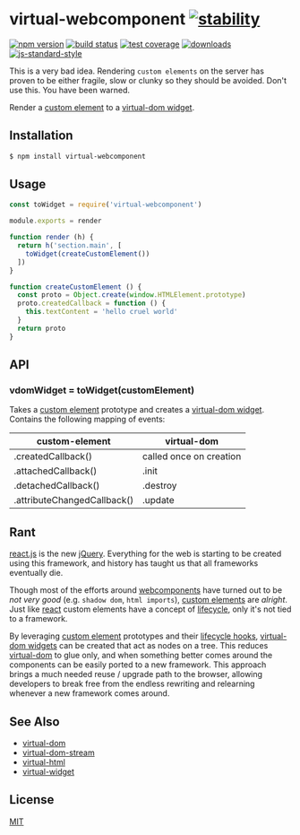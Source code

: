 # virtual-webcomponent [![stability][0]][1]
[![npm version][2]][3] [![build status][4]][5] [![test coverage][6]][7]
[![downloads][8]][9] [![js-standard-style][10]][11]

This is a very bad idea. Rendering `custom elements` on the server has proven
to be either fragile, slow or clunky so they should be avoided. Don't use this.
You have been warned.

Render a [custom element][16] to a [virtual-dom widget][17].

## Installation
```sh
$ npm install virtual-webcomponent
```

## Usage
```js
const toWidget = require('virtual-webcomponent')

module.exports = render

function render (h) {
  return h('section.main', [
    toWidget(createCustomElement())
  ])
}

function createCustomElement () {
  const proto = Object.create(window.HTMLElement.prototype)
  proto.createdCallback = function () {
    this.textContent = 'hello cruel world'
  }
  return proto
}
```

## API
### vdomWidget = toWidget(customElement)
Takes a [custom element][16] prototype and creates a [virtual-dom widget][17].
Contains the following mapping of events:

| custom-element              | virtual-dom             |
|-----------------------------|-------------------------|
| .createdCallback()          | called once on creation |
| .attachedCallback()         | .init                   |
| .detachedCallback()         | .destroy                |
| .attributeChangedCallback() | .update                 |

## Rant
[react.js][18] is the new [jQuery][19]. Everything for the web is starting to
be created using this framework, and history has taught us that all frameworks
eventually die.

Though most of the efforts around [webcomponents][20] have turned out
to be _not very good_ (e.g. `shadow dom`, `html imports`), [custom
elements][16] are _alright_. Just like [react][18] custom elements have a
concept of [lifecycle][21], only it's not tied to a framework.

By leveraging [custom element][16] prototypes and their [lifecycle hooks][22],
[virtual-dom widgets][17] can be created that act as nodes on a tree.
This reduces [virtual-dom][12] to glue only, and when something better comes
around the components can be easily ported to a new framework. This approach
brings a much needed reuse / upgrade path to the browser, allowing developers
to break free from the endless rewriting and relearning whenever a new
framework comes around.

## See Also
- [virtual-dom][12]
- [virtual-dom-stream][13]
- [virtual-html][14]
- [virtual-widget][15]

## License
[MIT](https://tldrlegal.com/license/mit-license)

[0]: https://img.shields.io/badge/stability-experimental-orange.svg?style=flat-square
[1]: https://nodejs.org/api/documentation.html#documentation_stability_index
[2]: https://img.shields.io/npm/v/virtual-webcomponent.svg?style=flat-square
[3]: https://npmjs.org/package/virtual-webcomponent
[4]: https://img.shields.io/travis/yoshuawuyts/virtual-webcomponent/master.svg?style=flat-square
[5]: https://travis-ci.org/yoshuawuyts/virtual-webcomponent
[6]: https://img.shields.io/codecov/c/github/yoshuawuyts/virtual-webcomponent/master.svg?style=flat-square
[7]: https://codecov.io/github/yoshuawuyts/virtual-webcomponent
[8]: http://img.shields.io/npm/dm/virtual-webcomponent.svg?style=flat-square
[9]: https://npmjs.org/package/virtual-webcomponent
[10]: https://img.shields.io/badge/code%20style-standard-brightgreen.svg?style=flat-square
[11]: https://github.com/feross/standard
[12]: https://github.com/Matt-Esch/virtual-dom
[13]: https://github.com/yoshuawuyts/virtual-dom-stream
[14]: https://github.com/yoshuawuyts/virtual-html
[15]: https://github.com/yoshuawuyts/virtual-widget
[16]: https://developer.mozilla.org/en-US/docs/Web/Web_Components/Custom_Elements
[17]: https://github.com/Matt-Esch/virtual-dom/blob/master/docs/widget.md
[18]: https://facebook.github.io/react/
[19]: https://github.com/jquery/jquery
[20]: http://webcomponents.org/
[21]: https://facebook.github.io/react/docs/component-specs.html#lifecycle-methods
[22]: http://webcomponents.org/articles/introduction-to-custom-elements/
